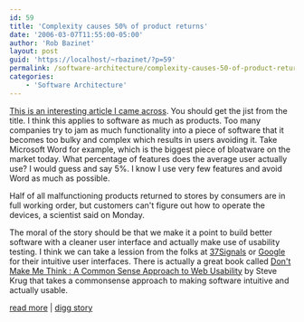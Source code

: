 ```yaml
---
id: 59
title: 'Complexity causes 50% of product returns'
date: '2006-03-07T11:55:00-05:00'
author: 'Rob Bazinet'
layout: post
guid: 'https://localhost/~rbazinet/?p=59'
permalink: /software-architecture/complexity-causes-50-of-product-returns/
categories:
    - 'Software Architecture'
---
```


[This is an interesting article I came across](https://today.reuters.com/news/articlenews.aspx?type=technologyNews&storyid=2006-03-06T150309Z_01_L06746423_RTRUKOC_0_US-PRODUCTRETURNS.xml). You should get the jist from the title. I think this applies to software as much as products. Too many companies try to jam as much functionality into a piece of software that it becomes too bulky and complex which results in users avoiding it. Take Microsoft Word for example, which is the biggest piece of bloatware on the market today. What percentage of features does the average user actually use? I would guess and say 5%. I know I use very few features and avoid Word as much as possible.

Half of all malfunctioning products returned to stores by consumers are in full working order, but customers can't figure out how to operate the devices, a scientist said on Monday.

The moral of the story should be that we make it a point to build better software with a cleaner user interface and actually make use of usability testing. I think we can take a lession from the folks at [37Signals](https://www.37signals.com/) or [Google](https://www.google.com/) for their intuitive user interfaces. There is actually a great book called [Don't Make Me Think : A Common Sense Approach to Web Usability](https://www.amazon.com/gp/product/0321344758/sr=8-1/qid=1141753508/ref=pd_bbs_1/104-0731901-0207147?%5Fencoding=UTF8) by Steve Krug that takes a commonsense approach to making software intuitive and actually usable.

[read more](https://today.reuters.com/news/articlenews.aspx?type=technologyNews&storyid=2006-03-06T150309Z_01_L06746423_RTRUKOC_0_US-PRODUCTRETURNS.xml) | [digg story](https://digg.com/technology/Complexity_causes_50_of_product_returns)